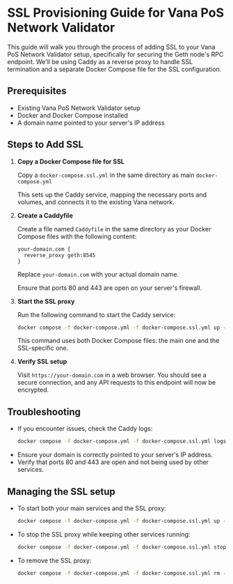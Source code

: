 # SSL Provisioning Guide for Vana PoS Network Validator

This guide will walk you through the process of adding SSL to your Vana PoS Network Validator setup, specifically for securing the Geth node's RPC endpoint. We'll be using Caddy as a reverse proxy to handle SSL termination and a separate Docker Compose file for the SSL configuration.

## Prerequisites

- Existing Vana PoS Network Validator setup
- Docker and Docker Compose installed
- A domain name pointed to your server's IP address

## Steps to Add SSL

1. **Copy a Docker Compose file for SSL**

   Copy a `docker-compose.ssl.yml` in the same directory as main `docker-compose.yml`

   This sets up the Caddy service, mapping the necessary ports and volumes, and connects it to the existing Vana network.

2. **Create a Caddyfile**

   Create a file named `Caddyfile` in the same directory as your Docker Compose files with the following content:

   ```
   your-domain.com {
     reverse_proxy geth:8545
   }
   ```

   Replace `your-domain.com` with your actual domain name.

   Ensure that ports 80 and 443 are open on your server's firewall.

5. **Start the SSL proxy**

   Run the following command to start the Caddy service:

   ```bash
   docker compose -f docker-compose.yml -f docker-compose.ssl.yml up -d caddy
   ```

   This command uses both Docker Compose files: the main one and the SSL-specific one.

6. **Verify SSL setup**

   Visit `https://your-domain.com` in a web browser. You should see a secure connection, and any API requests to this endpoint will now be encrypted.

## Troubleshooting

- If you encounter issues, check the Caddy logs:
  ```bash
  docker compose -f docker-compose.yml -f docker-compose.ssl.yml logs caddy
  ```
- Ensure your domain is correctly pointed to your server's IP address.
- Verify that ports 80 and 443 are open and not being used by other services.

## Managing the SSL setup

- To start both your main services and the SSL proxy:
  ```bash
  docker compose -f docker-compose.yml -f docker-compose.ssl.yml up -d
  ```

- To stop the SSL proxy while keeping other services running:
  ```bash
  docker compose -f docker-compose.yml -f docker-compose.ssl.yml stop caddy
  ```

- To remove the SSL proxy:
  ```bash
  docker compose -f docker-compose.yml -f docker-compose.ssl.yml rm -s caddy
  ```